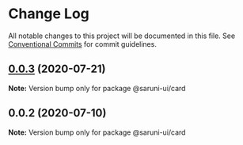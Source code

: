 # Change Log

All notable changes to this project will be documented in this file.
See [Conventional Commits](https://conventionalcommits.org) for commit guidelines.

## [0.0.3](https://github.com/tambium/saruni-ui/compare/@saruni-ui/card@0.0.2...@saruni-ui/card@0.0.3) (2020-07-21)

**Note:** Version bump only for package @saruni-ui/card





## 0.0.2 (2020-07-10)

**Note:** Version bump only for package @saruni-ui/card
